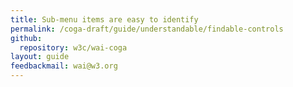 ```yaml
---
title: Sub-menu items are easy to identify
permalink: /coga-draft/guide/understandable/findable-controls
github:
  repository: w3c/wai-coga
layout: guide
feedbackmail: wai@w3.org
---
```


